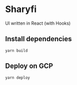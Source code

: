 # Sharyfi

UI written in React (with Hooks)

## Install dependencies

```yarn build```

## Deploy on GCP

```yarn deploy```
